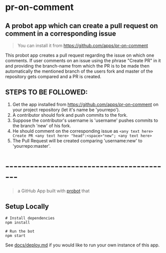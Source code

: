 # pr-on-comment

## A probot app which can create a pull request on comment in a corresponding issue

>You can install it from https://github.com/apps/pr-on-comment

This probot app creates a pull request regarding the issue on which one comments.
If user comments on an issue using the phrase "Create PR" in it and providing the branch-name from which the PR is to be made then automatically the mentioned branch of the users fork and master of the repository gets compared and a PR is created.


## STEPS TO BE FOLLOWED:

1. Get the app installed from https://github.com/apps/pr-on-comment on your project repository (let it's name be 'yourrepo').
2. A contributor should fork and push commits to the fork.
3. Suppose the contributor's username is 'username' pushes commits to the branch 'new' of his fork.
4. He should comment on the corresponding issue as ```<any text here> Create PR <any text here> "head":<space>"new"; <any text here>```
5. The Pull Request will be created comparing 'username:new' to 'yourrepo:master'.


# -----------------------------------------
> a GitHub App built with [probot](https://github.com/probot/probot) that

## Setup Locally

```
# Install dependencies
npm install

# Run the bot
npm start
```

See [docs/deploy.md](docs/deploy.md) if you would like to run your own instance of this app.
